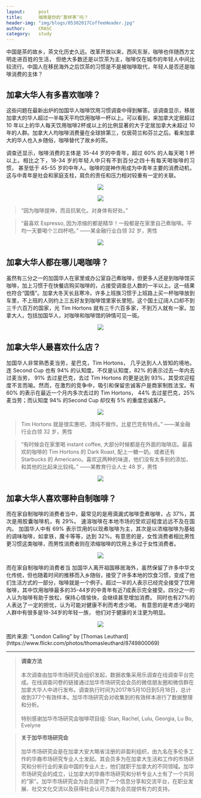 ```yaml
---
layout: 	post
title:      咖啡是你的‘那杯茶’吗？
header-img:	"img/blogs/05302017CoffeeHeader.jpg"
author:     CRASC
category:	study
---
```

<p align="justify">
中国是茶的故乡，茶文化历史久远。改革开放以来，西风东渐，咖啡也伴随西方文明走进百姓的生活， 但绝大多数还是以饮茶为主，咖啡仅在城市的年轻人中间比较流行。中国人在移民海外之后饮茶的习惯是不是被咖啡取代，年轻人是否还是咖啡消费的主体？
</p>

<!--more-->

## 加拿大华人有多喜欢咖啡？
<p align="justify">
这些问题在最新出炉的加国华人咖啡饮用习惯调查中得到解答。该调查显示，移居加拿大的华人超过一半每天平均饮用咖啡一杯以上。可以看到，来加拿大定居超过 10 年以上的华人每天饮用咖啡2杯或以上的比例显著的大于定居加拿大未超过 10 年的人群。加拿大人均咖啡消费量在全球排第三，仅居荷兰和芬兰之后。看来加拿大的华人也入乡随俗，咖啡替代了故乡的茶。
</p>
<p align="justify"> 
调查还显示，咖啡消费的主体是 35-44 岁的中青年，超过 60% 的人每天喝 1 杯以上。相比之下，18-34 岁的年轻人中只有不到百分之四十有每天喝咖啡的习惯， 甚至低于 45-55 岁的中年人。咖啡的提神作用成为中青年主要的消费动机，这与中青年是社会和家庭支柱，肩负的责任和压力相对较重有一定的关联。
</p>

<p align="center">
  <img src="https://mmbiz.qpic.cn/mmbiz_jpg/bbylg7SuiaLeEo3RDibPX7sz6a9AZjO7yAAvuwHWbiaHq7icNEqmYTKd0RiaesyStlDgKx4OEShqnicW9kniaFlLDpyOA/640?wx_fmt=jpeg&tp=webp&wxfrom=5&wx_lazy=1">
</p>

<p align="center">
  <img src="https://mmbiz.qpic.cn/mmbiz_jpg/bbylg7SuiaLeEo3RDibPX7sz6a9AZjO7yA1icwUiaSouPjHib37O6s63MaaSUIkxn6tbYVWXrg28bkxlv73FcicvX1bA/640?wx_fmt=jpeg&tp=webp&wxfrom=5&wx_lazy=1">
</p>

> “因为咖啡提神，而且抗氧化。对身体有好处。”

> “最喜欢 Espresso, 因为浓缩的都是精华！一般都是在家里自己煮咖啡。平均一天要喝个三四杯吧。”
> ――某金融行业白领 32 岁，男性

<p align="center">
  <img src="https://mmbiz.qpic.cn/mmbiz_jpg/bbylg7SuiaLeEo3RDibPX7sz6a9AZjO7yAia0HKGicrPUGAsEtr7ngzrLVrOQOKrESAYOFRwTYJOxYWNa8iadrgibyog/640?wx_fmt=jpeg&tp=webp&wxfrom=5&wx_lazy=1">
</p>

## 加拿大华人都在哪儿喝咖啡？
<p align="justify"> 
虽然有三分之一的加国华人在家里或办公室自己煮咖啡，但更多人还是到咖啡馆买咖啡，加上习惯于在快餐店购买咖啡的，占接受调查总人数的一半以上。这一结果也符合“国情”。加拿大冬天长且寒冷，许多上班族习惯于上班路上买一杯咖啡放到车里，不上班的人则约上三五好友到咖啡馆里家长里短。这个国土辽阔人口却不到三千六百万的国家，光 Tim Hortons 就有三千六百多家，不到万人就有一家。加拿大人，包括加国华人，对咖啡和咖啡馆的钟情可见一斑。
</p>

<p align="center">
  <img src="https://mmbiz.qpic.cn/mmbiz_jpg/bbylg7SuiaLeEo3RDibPX7sz6a9AZjO7yANiczED5OaEGib8rJGNdtict4GEDsN1lCibPRl2cZib68srPWgta0nliciaymQ/640?wx_fmt=jpeg&tp=webp&wxfrom=5&wx_lazy=1">
</p>

## 加拿大华人最喜欢什么店？
<p align="justify"> 
加国华人非常熟悉麦当劳，星巴克，Tim Hortons， 几乎达到人人皆知的境地。 连 Second Cup 也有 94% 的认知度。不仅是认知度，82% 的表示过去一年内去过麦当劳， 91% 去过星巴克，去过 Tim Hortons 的更是达到 93%，其受欢迎程度不言而喻。然而，在激烈的竞争中，吸引和保留忠诚客户是商家制胜法宝。有 60% 的表示在最近一个月内多次去过的 Tim Hortons， 44% 去过星巴克，25% 麦当劳；而认知度 94% 的Second Cup 却仅有 5% 的重度忠诚客户。
</p>

<p align="center">
  <img src="https://mmbiz.qpic.cn/mmbiz_jpg/bbylg7SuiaLeEo3RDibPX7sz6a9AZjO7yAhG2GvibhsY8MdLdZGMBicWumvo8BYAptnkxpMurFHONKbKV1ChPQgtEw/640?wx_fmt=jpeg&tp=webp&wxfrom=5&wx_lazy=1">
</p>

> Tim Hortons 就是很实惠吧，清纯不做作。比星巴克有特点。”
> ――某金融行业白领 32 岁，男性

> “有时候会在家里喝 instant coffee, 大部分时候都是在外面的咖啡店。最喜欢的咖啡的 Tim Hortons 的 Dark Roast, 配上一糖一奶。或者还有 Starbucks 的 Americano。喜欢这两种的味道，他们没有太多别的添加，和其他的比起来比较纯。”
> ――某教育行业人士 48 岁，男性

<p align="center">
  <img src="https://mmbiz.qpic.cn/mmbiz_jpg/bbylg7SuiaLeEo3RDibPX7sz6a9AZjO7yAeicibDSk1Y9jlVHvfEX0jlf4EnuH2TEfxUXzsBkTRGyVckLdic7yF1g7g/640?wx_fmt=jpeg&tp=webp&wxfrom=5&wx_lazy=1">
</p>

## 加拿大华人喜欢哪种自制咖啡？
<p align="justify"> 
而在家自制咖啡的消费者当中，最常见的是用滴漏式咖啡壶煮咖啡，占 37%，其次是用胶囊咖啡机，有 29%。 速溶咖啡在本地市场的受欢迎程度远远不及在国内。
加国华人中有 69% 表示饮用的以现煮咖啡为主，其次是以浓缩咖啡为基础的调味咖啡，如拿铁，魔卡等等，达到 32%。有意思的是，女性消费者相比男性更习惯这类咖啡，而男性消费者则在浓缩咖啡的饮用上多过于女性消费者。
</p>

<p align="center">
  <img src="https://mmbiz.qpic.cn/mmbiz_jpg/bbylg7SuiaLeEo3RDibPX7sz6a9AZjO7yA8c3UmYGRb7BF8G7qT9CKSYib2DGyBQZcStS0gEtss9ETibNJ5SENIOkg/640?wx_fmt=jpeg&tp=webp&wxfrom=5&wx_lazy=1">
</p>

<p align="justify"> 
而在家自制咖啡的消费者当
加国华人离开祖国移居海外，虽然保留了许多中华文化传统，但也随着时间的推移而入乡随俗，接受了许多本地的饮食习惯，变成了他们生活方式的一部分，咖啡就是一个例子。超过一半的人表示已经完全接受了饮用咖啡，其中饮用咖啡最多的35-44岁的中青年有近7成表示完全接受。四分之一的人认为咖啡有助于放松，保持心情愉快，会继续甚至增加消费。 同时也有27%的人表达了一定的担忧，认为可能对健康不利而考虑少喝。 有意思的是考虑少喝的人群中有很多是18-34岁的年轻一族， 他们对于健康的关注更为明显。
</p>

<p align="center">
  <img src="https://mmbiz.qpic.cn/mmbiz_jpg/bbylg7SuiaLeEo3RDibPX7sz6a9AZjO7yAH2yRsOur2BOsWyoTR28BWR6rLMeick7qRiaIibc6bjicL4e5yLcaRS69YQ/640?wx_fmt=jpeg&tp=webp&wxfrom=5&wx_lazy=1">
</p>
<span class="caption text-muted">图片来源: "London Calling" by [Thomas Leuthard](https://www.flickr.com/photos/thomasleuthard/8749800069)</span>

------

> **调查方法**<br/><br/>
本次调查由加华市场研究会组织发起，数据收集采用乐调查在线调查平台完成。在线调查问卷的链接通过加华市场研究会会员的微信朋友圈和微信群在加拿大华人中进行发布。调查执行时间为2017年5月10日到5月18日，总计收到377个有效样本。加华市场研究会对收集到的有效样本进行了数据整理和分析。<br/><br/>特别感谢加华市场研究会咖啡项目组: Stan, Rachel, Lulu, Georgia, Lu Bo, Evelyne

> **关于加华市场研究会** <br/><br/>
加华市场研究会是在加拿大安大略省注册的非盈利组织，由九名在多伦多工作的华裔市场研究专业人士发起。其会员多为在加拿大生活和工作的市场研究和分析行业的来自中国的专业人士，他们就职于加拿大的不同领域。加华市场研究会的成立，让加拿大的华裔市场研究和分析专业人士有了一个共同的“家”。加华市场研究会为会员提供了一个信息分享和交流平台，在职业发展、社交文化交流以及获得社会认可方面为会员提供有力的支持。
